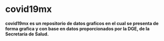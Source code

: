 # covid19mx

#### covid19mx es un repositorio de datos graficos en el cual se presenta de forma grafica y con base en datos proporcionados por la DGE, de la Secretaría de Salud.
